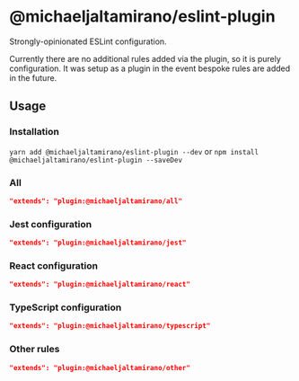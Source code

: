 # @michaeljaltamirano/eslint-plugin

Strongly-opinionated ESLint configuration.

Currently there are no additional rules added via the plugin, so it is purely configuration. It was setup as a plugin in the event bespoke rules are added in the future.

## Usage

### Installation

`yarn add @michaeljaltamirano/eslint-plugin --dev` or `npm install @michaeljaltamirano/eslint-plugin --saveDev`

### All

```json
"extends": "plugin:@michaeljaltamirano/all"
```

### Jest configuration

```json
"extends": "plugin:@michaeljaltamirano/jest"
```

### React configuration

```json
"extends": "plugin:@michaeljaltamirano/react"
```

### TypeScript configuration

```json
"extends": "plugin:@michaeljaltamirano/typescript"
```

### Other rules

```json
"extends": "plugin:@michaeljaltamirano/other"
```

